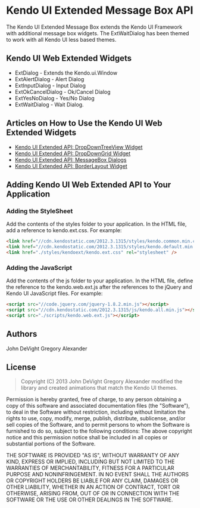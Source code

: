 # Kendo UI Extended Message Box API

The Kendo UI Extended Message Box extends the Kendo UI Framework with additional message box widgets. The ExtWaitDialog has been themed to work with all Kendo UI less based themes.


## Kendo UI Web Extended Widgets

+ ExtDialog - Extends the Kendo.ui.Window
+ ExtAlertDialog - Alert Dialog
+ ExtInputDialog - Input Dialog
+ ExtOkCancelDialog - Ok/Cancel Dialog
+ ExtYesNoDialog - Yes/No Dialog
+ ExtWaitDialog - Wait Dialog.

## Articles on How to Use the Kendo UI Web Extended Widgets

+ [Kendo UI Extended API: DropDownTreeView Widget](http://www.aspnetwiki.com/page:kendoui-ext-api-dropdowntreeview)
+ [Kendo UI Extended API: DropDownGrid Widget](http://www.aspnetwiki.com/page:kendoui-ext-api-dropdowngrid)
+ [Kendo UI Extended API: MessageBox Dialogs](http://www.aspnetwiki.com/page:kendoui-ext-api-messagebox-dialogs)
+ [Kendo UI Extended API: BorderLayout Widget](http://www.aspnetwiki.com/page:kendoui-ext-api-borderlayout)


## Adding Kendo UI Web Extended API to Your Application

### Adding the StyleSheet

Add the contents of the styles folder to your application.  In the HTML file, add a reference to kendo.ext.css.  For example:

```html
<link href="//cdn.kendostatic.com/2012.3.1315/styles/kendo.common.min.css" rel="stylesheet" />
<link href="//cdn.kendostatic.com/2012.3.1315/styles/kendo.default.min.css" rel="stylesheet" />
<link href="./styles/kendoext/kendo.ext.css" rel="stylesheet" />
````

### Adding the JavaScript

Add the contents of the js folder to your application.  In the HTML file, define the reference to the kendo.web.ext.js after the references to the jQuery and Kendo UI JavaScript files.  For example:

```html
<script src="//code.jquery.com/jquery-1.8.2.min.js"></script>
<script src="//cdn.kendostatic.com/2012.3.1315/js/kendo.all.min.js"></script>
<script src="./scripts/kendo.web.ext.js"></script>
````


## Authors

John DeVight
Gregory Alexander


## License
> Copyright (C) 2013 John DeVight
Gregory Alexander modified the library and created animations that match the Kendo UI themes.

Permission is hereby granted, free of charge, to any person obtaining a copy of this software and associated
documentation files (the "Software"), to deal in the Software without restriction, including without limitation
the rights to use, copy, modify, merge, publish, distribute, sublicense, and/or sell copies of the Software,
and to permit persons to whom the Software is furnished to do so, subject to the following conditions:
The above copyright notice and this permission notice shall be included in all copies or substantial portions
of the Software.

THE SOFTWARE IS PROVIDED "AS IS", WITHOUT WARRANTY OF ANY KIND, EXPRESS OR IMPLIED, INCLUDING BUT NOT LIMITED
TO THE WARRANTIES OF MERCHANTABILITY, FITNESS FOR A PARTICULAR PURPOSE AND NONINFRINGEMENT. IN NO EVENT SHALL
THE AUTHORS OR COPYRIGHT HOLDERS BE LIABLE FOR ANY CLAIM, DAMAGES OR OTHER LIABILITY, WHETHER IN AN ACTION OF
CONTRACT, TORT OR OTHERWISE, ARISING FROM, OUT OF OR IN CONNECTION WITH THE SOFTWARE OR THE USE OR OTHER DEALINGS
IN THE SOFTWARE.